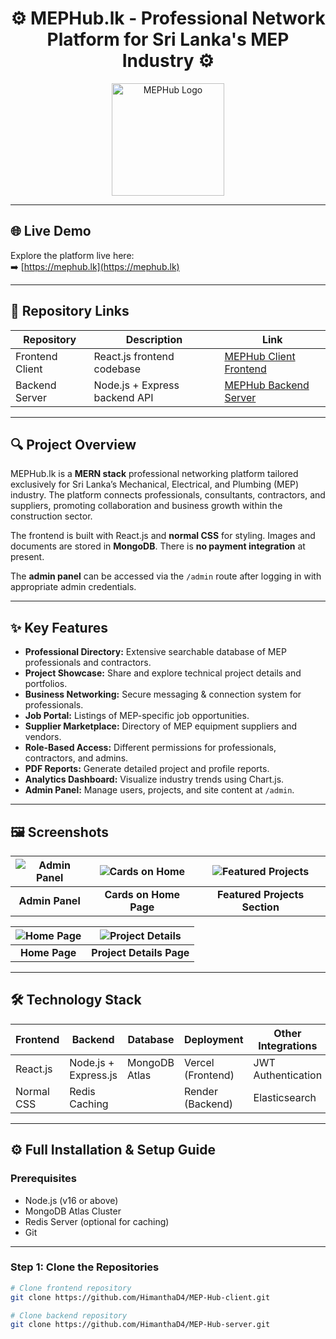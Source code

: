 <h1 align="center">⚙️ MEPHub.lk - Professional Network Platform for Sri Lanka's MEP Industry ⚙️</h1>

<p align="center">
  <img src="https://res.cloudinary.com/demo/image/upload/v1688160535/mephub_logo.png" alt="MEPHub Logo" width="180" />
</p>

---

## 🌐 Live Demo

Explore the platform live here:  
➡️ [https://mephub.lk](https://mephub.lk)

---

## 📂 Repository Links

| Repository        | Description                             | Link                                                                                      |
|-------------------|-------------------------------------|-------------------------------------------------------------------------------------------|
| Frontend Client   | React.js frontend codebase           | [MEPHub Client Frontend](https://github.com/HimanthaD4/MEP-Hub-client)                     |
| Backend Server    | Node.js + Express backend API        | [MEPHub Backend Server](https://github.com/HimanthaD4/MEP-Hub-server)                      |

---

## 🔍 Project Overview

MEPHub.lk is a **MERN stack** professional networking platform tailored exclusively for Sri Lanka’s Mechanical, Electrical, and Plumbing (MEP) industry. The platform connects professionals, consultants, contractors, and suppliers, promoting collaboration and business growth within the construction sector.

The frontend is built with React.js and **normal CSS** for styling. Images and documents are stored in **MongoDB**. There is **no payment integration** at present. 

The **admin panel** can be accessed via the `/admin` route after logging in with appropriate admin credentials.

---

## ✨ Key Features

- **Professional Directory:** Extensive searchable database of MEP professionals and contractors.  
- **Project Showcase:** Share and explore technical project details and portfolios.  
- **Business Networking:** Secure messaging & connection system for professionals.  
- **Job Portal:** Listings of MEP-specific job opportunities.  
- **Supplier Marketplace:** Directory of MEP equipment suppliers and vendors.  
- **Role-Based Access:** Different permissions for professionals, contractors, and admins.  
- **PDF Reports:** Generate detailed project and profile reports.  
- **Analytics Dashboard:** Visualize industry trends using Chart.js.  
- **Admin Panel:** Manage users, projects, and site content at `/admin`.  

---

## 🖼️ Screenshots

<div align="center">

| ![Admin Panel](https://res.cloudinary.com/demo/image/upload/v1688160704/admin_panel.png) | ![Cards on Home](https://res.cloudinary.com/demo/image/upload/v1688160704/home_cards.png) | ![Featured Projects](https://res.cloudinary.com/demo/image/upload/v1688160704/featured_projects.png) |
|:--------------------------------------------------------------------------------------:|:--------------------------------------------------------------------------------------:|:----------------------------------------------------------------------------------------------:|
| **Admin Panel**                                                                        | **Cards on Home Page**                                                                  | **Featured Projects Section**                                                                   |

| ![Home Page](https://res.cloudinary.com/demo/image/upload/v1688160704/home_page.png) | ![Project Details](https://res.cloudinary.com/demo/image/upload/v1688160704/project_details.png) |
|:-----------------------------------------------------------------------------------:|:----------------------------------------------------------------------------------------------:|
| **Home Page**                                                                       | **Project Details Page**                                                                       |

</div>

---

## 🛠️ Technology Stack

| Frontend           | Backend               | Database          | Deployment     | Other Integrations         |
|--------------------|-----------------------|-------------------|----------------|---------------------------|
| React.js           | Node.js + Express.js  | MongoDB Atlas     | Vercel (Frontend) | JWT Authentication       |
| Normal CSS         | Redis Caching         |                   | Render (Backend) | Elasticsearch             |

---

## ⚙️ Full Installation & Setup Guide

### Prerequisites

- Node.js (v16 or above)  
- MongoDB Atlas Cluster  
- Redis Server (optional for caching)  
- Git  

---

### Step 1: Clone the Repositories

```bash
# Clone frontend repository
git clone https://github.com/HimanthaD4/MEP-Hub-client.git

# Clone backend repository
git clone https://github.com/HimanthaD4/MEP-Hub-server.git
